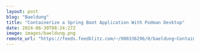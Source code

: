```yaml
---
layout: post
blog: "Baeldung"
title: "Containerize a Spring Boot Application With Podman Desktop"
date: 2024-06-30T08:24:27Z
image: images/baeldung.png
remote_url: "https://feeds.feedblitz.com/~/900336296/0/baeldung~Containerize-a-Spring-Boot-Application-With-Podman-Desktop"
---
```

